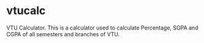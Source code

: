 # vtucalc
VTU Calculator. This is a calculator used to calculate Percentage, SGPA and CGPA of all semesters and branches of VTU.
